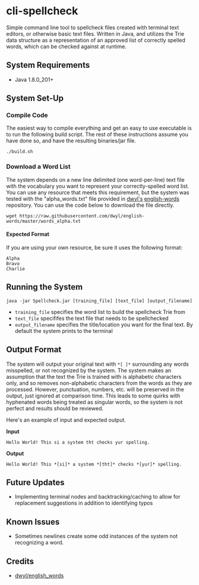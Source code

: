 # cli-spellcheck
Simple command line tool to spellcheck files created with terminal text editors, or otherwise basic text files. Written in Java, and utilizes the Trie data structure as a representation of an approved list of correctly spelled words, which can be checked against at runtime.

## System Requirements
- Java 1.8.0_201+

## System Set-Up

### Compile Code
The easiest way to compile everything and get an easy to use executable is to run the following build script. The rest of these instructions assume you have done so, and have the resulting binaries/jar file.
```
./build.sh
```

### Download a Word List
The system depends on a new line delimited (one word-per-line) text file with the vocabulary you want to represent your correctly-spelled word list.
You can use any resource that meets this requirement, but the system was tested with the "alpha_words.txt" file provided in [dwyl's](https://github.com/dwyl) 
[english-words](https://github.com/dwyl/english-words) repository. You can use the code below to download the file directly.

```
wget https://raw.githubusercontent.com/dwyl/english-words/master/words_alpha.txt
```

#### Expected Format
If you are using your own resource, be sure it uses the following format:
```
Alpha
Bravo
Charlie
```

## Running the System
```
java -jar Spellcheck.jar [training_file] [text_file] [output_filename]
```
- ```training_file``` specifies the word list to build the spellcheck Trie from
- ```text_file``` specififes the text file that needs to be spellchecked
- ```output_filename``` specifies the title/location you want for the final text. By default the system prints to the terminal

## Output Format
The system will output your original text with ```*[ ]*``` surrounding any words misspelled, or not recognized by the system.
The system makes an assumption that the text the Trie is trained with is alphabetic characters only, and so removes non-alphabetic characters from the words as they are processed.
However, punctuation, numbers, etc. will be preserved in the output, just ignored at comparison time. This leads to some quirks with hyphenated words being treated as singular words,
so the system is not perfect and results should be reviewed.

Here's an example of input and expected output.

**Input**

```
Hello World! This si a system tht checks yur spelling.
```

**Output**

```
Hello World! This *[si]* a system *[tht]* checks *[yur]* spelling.
```

## Future Updates
- Implementing terminal nodes and backtracking/caching to allow for replacement suggestions in addition to identifying typos

## Known Issues
- Sometimes newlines create some odd instances of the system not recognizing a word.

## Credits
- [dwyl/english_words](https://github.com/dwyl/english-words)
